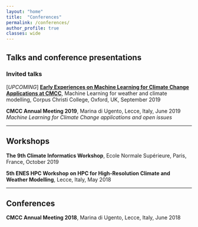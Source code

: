 ```yaml
---
layout: "home"
title:  "Conferences"
permalink: /conferences/
author_profile: true
classes: wide
---
```


## Talks and conference presentations

### Invited talks

[*UPCOMING*] [**Early Experiences on Machine Learning for Climate Change Applications at CMCC**](http://users.ox.ac.uk/~phys0895/mlwc2019/index.html), Machine Learning for weather and climate modelling, Corpus Christi College, Oxford, UK, September 2019

**CMCC Annual Meeting 2019**, Marina di Ugento, Lecce, Italy, June 2019   
*Machine Learning for Climate Change applications and open issues*

---

## Workshops

**The 9th Climate Informatics Workshop**, Ecole Normale Supérieure, Paris, France, October 2019

**5th ENES HPC Workshop on HPC for High-Resolution Climate and Weather Modelling**, Lecce, Italy, May 2018

---

## Conferences

**CMCC Annual Meeting 2018**, Marina di Ugento, Lecce, Italy, June 2018  
